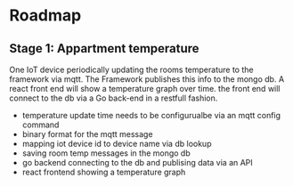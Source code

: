 # Roadmap

## Stage 1: Appartment temperature

One IoT device periodically updating the rooms temperature to the framework via mqtt. The Framework publishes this info to the mongo db. A react front end will show a temperature graph over time. the front end will connect to the db via a Go back-end in a restfull fashion.

- temperature update time needs to be configurualbe via an mqtt config command
- binary format for the mqtt message
- mapping iot device id to device name via db lookup
- saving room temp messages in the mongo db
- go backend connecting to the db and publising data via an API
- react frontend showing a temperature graph
